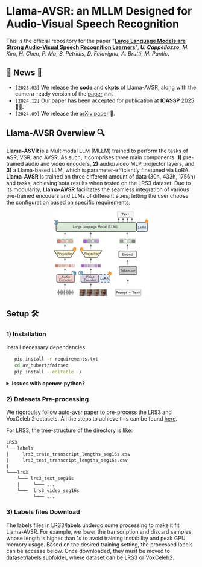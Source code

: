 # Llama-AVSR: an MLLM Designed for Audio-Visual Speech Recognition

This is the official repository for the paper "[**Large Language Models are Strong Audio-Visual Speech
Recognition Learners**](https://arxiv.org/pdf/2409.12319)", ***U. Cappellazzo***, *M. Kim*, *H. Chen*, *P. Ma*, *S. Petridis*, *D. Falavigna*, *A. Brutti*, *M. Pantic*.

## 📣 News 📣
- ```[2025.03]``` We release the **code** and **ckpts** of Llama-AVSR, along with the camera-ready version of the [paper](https://arxiv.org/abs/2409.12319) 🔥🔥.
- ```[2024.12]``` Our paper has been accepted for publication at **ICASSP** 2025 🚀🚀.
- ```[2024.09]``` We release the [arXiv paper](https://arxiv.org/abs/2409.12319) 🦙.


## Llama-AVSR Overwiew 🔍

**Llama-ASVR** is a Multimodal LLM (MLLM) trained to perform the tasks of ASR, VSR, and AVSR. As such, it comprises three main components: **1)** pre-trained audio and video encoders, **2)** audio/video MLP projector layers, and **3)** a Llama-based LLM, which is parameter-efficiently finetuned via LoRA. **Llama-AVSR** is trained on three different amount of data (30h, 433h, 1756h) and tasks, achieving sota results when tested on the LRS3 dataset. Due to its modularity, **Llama-AVSR** facilitates the seamless integration of various pre-trained encoders and LLMs of different sizes, letting the user choose the configuration based on specific requirements.

<p align="center">
    <img src="assets/main_figure.png" width="50%"> <br>
</p>

## Setup 🛠 
### 1) Installation

Install necessary dependencies: 

```bash
   pip install -r requirements.txt
   cd av_hubert/fairseq
   pip install --editable ./
```

<details>
  <summary><strong>Issues with opencv-python?</strong></summary>
If you encounter issues with opencv-python (e.g., ImportError: libGL.so.1: cannot open shared object file: No such file or directory), pip uninstall opencv-python and pip install opencv-python-headless. This trick solves the issue.

</details>

### 2) Datasets Pre-processing

We rigoroulsy follow auto-avsr [paper](https://arxiv.org/abs/2303.14307) to pre-process the LRS3 and VoxCeleb 2 datasets. All the steps 
to achieve this can be found [here](https://github.com/mpc001/auto_avsr/tree/main/preparation). 

For LRS3, the tree-structure of the directory is like:

```
LRS3  
└───labels
|     lrs3_train_transcript_lengths_seg16s.csv 
|     lrs3_test_transcript_lengths_seg16s.csv 
|       
└───lrs3
    └─── lrs3_text_seg16s
    |     └─── ...
    └───  lrs3_video_seg16s
          └─── ...
```

### 3) Labels files Download

The labels files in LRS3/labels undergo some processing to make it fit Llama-AVSR. For example, we lower the transcription and discard samples whose length is higher than 1s to avoid training instability and peak GPU memory usage. Based on the desired training setting, the processed labels can be accesse below. Once downloaded, they must be moved to dataset/labels subfolder, where dataset can be LRS3 or VoxCeleb2. 




